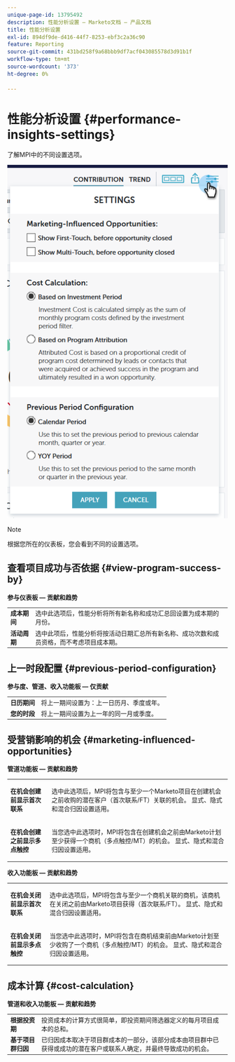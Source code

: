 ```yaml
---
unique-page-id: 13795492
description: 性能分析设置 — Marketo文档 — 产品文档
title: 性能分析设置
exl-id: 894df9de-d416-44f7-8253-ebf3c2a36c90
feature: Reporting
source-git-commit: 431bd258f9a68bbb9df7acf043085578d3d91b1f
workflow-type: tm+mt
source-wordcount: '373'
ht-degree: 0%

---
```


# 性能分析设置 {#performance-insights-settings}

了解MPI中的不同设置选项。

![](assets/1-3.png)

>[!NOTE]
>
>根据您所在的仪表板，您会看到不同的设置选项。

## 查看项目成功与否依据 {#view-program-success-by}

**参与仪表板 — 贡献和趋势**

<table> 
 <tbody> 
  <tr> 
   <td><strong>成本期间</strong></td> 
   <td>选中此选项后，性能分析将所有新名称和成功汇总回设置为成本期的月份。</td> 
  </tr> 
  <tr> 
   <td><strong>活动周期</strong></td> 
   <td>选中此项后，性能分析将按活动日期汇总所有新名称、成功次数和成员资格，而不考虑项目成本期。</td> 
  </tr> 
 </tbody> 
</table>

## 上一时段配置 {#previous-period-configuration}

**参与度、管道、收入功能板 — 仅贡献**

<table> 
 <tbody> 
  <tr> 
   <td><strong>日历期间</strong></td> 
   <td>将上一期间设置为：上一日历月、季度或年。</td> 
  </tr> 
  <tr> 
   <td><strong>您的时段</strong></td> 
   <td>将上一期间设置为上一年的同一月或季度。</td> 
  </tr> 
 </tbody> 
</table>

## 受营销影响的机会 {#marketing-influenced-opportunities}

**管道功能板 — 贡献和趋势**

<table> 
 <tbody> 
  <tr> 
   <td><strong>在机会创建前显示首次联系</strong></td> 
   <td><p>选中此选项后，MPI将包含与至少一个Marketo项目在创建机会之前收购的潜在客户（首次联系/FT）关联的机会。 显式、隐式和混合归因设置适用。</p></td> 
  </tr> 
  <tr> 
   <td><strong>在机会创建之前显示多点触控</strong></td> 
   <td><p>当您选中此选项时，MPI将包含在创建机会之前由Marketo计划至少获得一个商机（多点触控/MT）的机会。 显式、隐式和混合归因设置适用。</p></td> 
  </tr> 
 </tbody> 
</table>

**收入功能板 — 贡献和趋势**

<table> 
 <tbody> 
  <tr> 
   <td><strong>在机会关闭前显示首次联系</strong></td> 
   <td><p>选中此选项后，MPI将包含与至少一个商机关联的商机，该商机在关闭之前由Marketo项目获得（首次联系/FT）。 显式、隐式和混合归因设置适用。</p></td> 
  </tr> 
  <tr> 
   <td><strong>在机会关闭前显示多点触控</strong></td> 
   <td><p>当您选中此选项时，MPI将包含在商机结束前由Marketo计划至少收购了一个商机（多点触控/MT）的机会。 显式、隐式和混合归因设置适用。</p></td> 
  </tr> 
 </tbody> 
</table>

## 成本计算 {#cost-calculation}

**管道和收入功能板 — 贡献和趋势**

<table> 
 <tbody> 
  <tr> 
   <td><strong>根据投资期</strong></td> 
   <td>投资成本的计算方式很简单，即投资期间筛选器定义的每月项目成本的总和。</td> 
  </tr> 
  <tr> 
   <td><strong>基于项目群归因</strong></td> 
   <td>已归因成本取决于项目群成本的一部分，该部分成本由项目群中已获得或成功的潜在客户或联系人确定，并最终导致成功的机会。</td> 
  </tr> 
 </tbody> 
</table>
